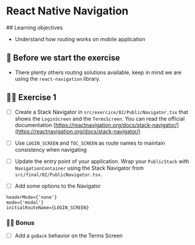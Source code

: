 # React Native Navigation

## Learning objectives

- Understand how routing works on mobile application

## 🥑 Before we start the exercise

- There plenty others routing solutions available, keep in mind we are using the `react-navigation` library.

## 🤸‍♀️ Exercise 1

- [ ] Create a Stack Navigator in `src/exercice/02/PublicNavigator.tsx` that shows the `LoginScreen` and the `TermsScreen`.
      You can read the official documentation [https://reactnavigation.org/docs/stack-navigator/](https://reactnavigation.org/docs/stack-navigator/)

- [ ] Use `LOGIN_SCREEN` and `TOC_SCREEN` as route names to maintain consistency when navigating

- [ ] Update the entry point of your application. Wrap your `PublicStack` with `NavigationContainer` using the Stack Navigator from `src/final/02/PublicNavigator.tsx`.
- [ ] Add some options to the Navigator

```
headerMode={'none'}
mode={'modal'}
initialRouteName={LOGIN_SCREEN}
```

### 🏋️‍♀️ Bonus

- [ ] Add a `goBack` behavior on the Terms Screen

<!-- ## 🤸‍♀️ Exercise 2

- [ ] In `src/Screens/RootNavigator` create a Switch Navigator called `MainNavigator` with a PRIVATE and a PUBLIC view (check the imports!). You need to update the entry point of your app in `createAppContainer`.

## 🤸‍♀️ Exercise 3

1. In `src/Screens/TimelineNavigator.js` create a stack Navigator ([https://reactnavigation.org/docs/en/stack-navigator.html](https://reactnavigation.org/docs/en/stack-navigator.html)) for the TimeLine using the following screens:

```javascript
  [TIMELINE_FEED_SCREEN]: TimelineScreen,
  [TWEET_DETAIL_SCREEN]: TweetDetailScreen,
  [USER_PROFILE]: ProfileScreen,
```

2. Let's style our Navigator! We need to pass an extra parameter to change the configuration as follows.
   2.1. The header backgroundColor for this navigator should be `Colors.brand.primary`. Hint use the `headerStyle` in `defaultNavigationOptions` [https://reactnavigation.org/docs/en/stack-navigator.html#stacknavigatorconfig](https://reactnavigation.org/docs/en/stack-navigator.html#stacknavigatorconfig)
   2.2. The [headerTintColor](https://reactnavigation.org/docs/en/stack-navigator.html#headertintcolor) should be `Colors.light` (check the imports for the colors in `src/Screens/TimelineNavigator.js`).

## 🤸‍♀️ Exercise 4

- [ ] 1. in `src/Screens/TimelineScreen.tsx`:

  - [ ] 1.1. the header title for this view should be `Timeline`
  - [ ] 1.2. Implement the `handleTweetPress` method to send the user to the `TWEET_DETAIL_SCREEN` screen, passing the `id` as a parameter.

Hint: [https://reactnavigation.org/docs/navigation-prop/#navigate](https://reactnavigation.org/docs/navigation-prop/#navigate)

- [ ] 2. in `src/Screens/TweetDetailScreen.tsx`
  - [ ] 2.1. Set the header title for this view should be `Tweet`
  - [ ] 2.2. Implement the `handleProfilePress` method to send the user to the `USER_PROFILE` screen, passing the parameters below:

```javascript
  {
    userId: this.state.tweet.user.id_str,
    name: this.state.tweet.user.screen_name
  }
```

Hint: [https://reactnavigation.org/docs/navigation-prop/](https://reactnavigation.org/docs/navigation-prop/)

### 🏋️‍♀️ Bonus `src/Screens/PrivateNavigator.js`

- [ ] Create a `BottomTabNavigator` and use it as `PrivateNavigator` for your app:

- This will be an extra layer on your app. the entry point for you Private Section.
- You can use the already created `PrivateNavigator` file to start with.
- Define getTabBarIcon and use if to assign Icons to both Views
- The two tabs should be the `MAIN_TIMELINE_SCREEN` that loads the already created `TimelineNavigator`, and the `MY_PROFILE` route that will render the `ProfileScreen` with the "user's data".
- `ProfileScreen` expects some paramenters in order to load the user's data. you need when the user "presses"
  the tab, you need to pass the correct parameters from the current logged user (now hardcoded). Hint: [https://reactnavigation.org/docs/en/bottom-tab-navigator.html#tabbaronpress](https://reactnavigation.org/docs/en/bottom-tab-navigator.html#tabbaronpress)
- you have a utility function defined to get the icon for the tabs that you need to finish implementing and using it.

Hint: [https://reactnavigation.org/docs/en/tab-based-navigation.html#customizing-the-appearance](https://reactnavigation.org/docs/en/tab-based-navigation.html#customizing-the-appearance) -->
